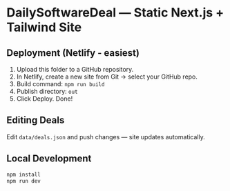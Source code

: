 # DailySoftwareDeal — Static Next.js + Tailwind Site

## Deployment (Netlify - easiest)
1. Upload this folder to a GitHub repository.
2. In Netlify, create a new site from Git → select your GitHub repo.
3. Build command: `npm run build`
4. Publish directory: `out`
5. Click Deploy. Done!

## Editing Deals
Edit `data/deals.json` and push changes — site updates automatically.

## Local Development
```bash
npm install
npm run dev
```
